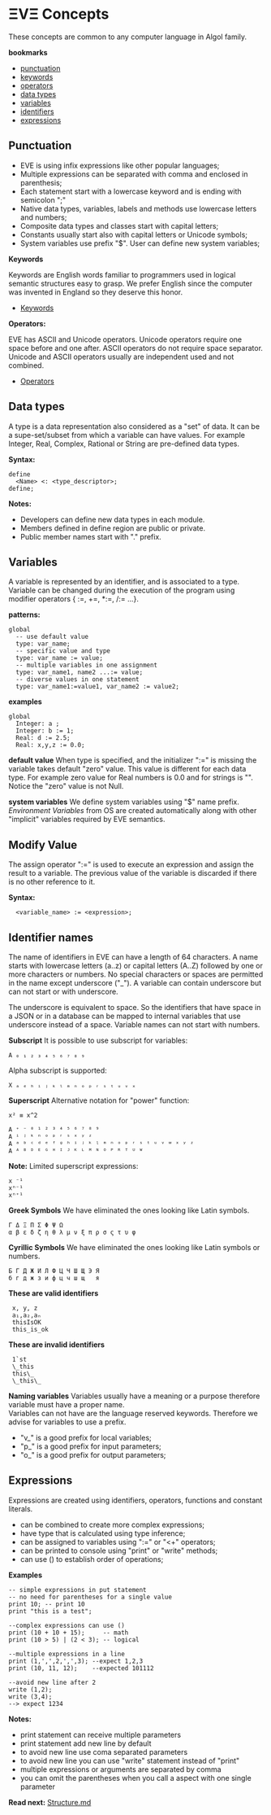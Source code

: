 # ΞVΞ Concepts

These concepts are common to any computer language in Algol family. 

**bookmarks**

* [punctuation](#punctuation)
* [keywords](#keywords)
* [operators](#operators)
* [data types](#data-types)
* [variables](#variables)
* [identifiers](#identifier-names)
* [expressions](#expressions)

## Punctuation

* EVE is using infix expressions like other popular languages;
* Multiple expressions can be separated with comma and enclosed in parenthesis;
* Each statement start with a lowercase keyword and is ending with semicolon ";" 
* Native data types, variables, labels and methods use lowercase letters and numbers;
* Composite data types and classes start with capital letters;
* Constants usually start also with capital letters or Unicode symbols;
* System variables use prefix "$". User can define new system variables;

**Keywords**

Keywords are English words familiar to programmers used in logical semantic structures easy to grasp. We prefer English since the computer was invented in England so they deserve this honor.

* [Keywords](keywords.md) 

**Operators:**

EVE has ASCII and Unicode operators. Unicode operators require one space before and one after. ASCII operators do not require space separator. Unicode and ASCII operators usually are independent used and not combined.

* [Operators](operators.md) 

## Data types
A type is a data representation also considered as a "set" of data. It can be a supe-set/subset from which a variable can have values. For example Integer, Real, Complex, Rational or String are pre-defined data types. 

**Syntax:**
```
define
  <Name> <: <type_descriptor>;
define;  
```

**Notes:** 

* Developers can define new data types in each module. 
* Members defined in define region are public or private.
* Public member names start with "." prefix.

## Variables
A variable is represented by an identifier, and is associated to a type. Variable can be changed during the execution of the program using modifier operators { :=, +=, *:=, /:= ...}. 

**patterns:**
```
global
  -- use default value
  type: var_name;                
  -- specific value and type
  type: var_name := value;
  -- multiple variables in one assignment
  type: var_name1, name2 ...:= value; 
  -- diverse values in one statement
  type: var_name1:=value1, var_name2 := value2; 
```

**examples**
```
global  
  Integer: a ; 
  Integer: b := 1; 
  Real: d := 2.5;      
  Real: x,y,z := 0.0;  
```

**default value**
When type is specified, and the initializer ":=" is missing the variable takes default "zero" value. This value is different for each data type. For example zero value for Real numbers is 0.0 and for strings is "". Notice the "zero" value is not Null. 

**system variables**
We define system variables using "$" name prefix. _Environment Variables_ from OS are created automatically along with other "implicit" variables required by EVE semantics. 

## Modify Value 
The assign operator ":=" is used to execute an expression and assign the result to a variable. 
The previous value of the variable is discarded if there is no other reference to it.

**Syntax:**
```
  <variable_name> := <expression>; 
```

## Identifier names
The name of identifiers in EVE can have a length of 64 characters. A name starts with lowercase letters (a..z) or capital letters (A..Z) followed by one or more characters or numbers. No special characters or spaces are permitted in the name except underscore ("_"). A variable can contain underscore but can not start or with underscore. 

The underscore is equivalent to space. So the identifiers that have space in a JSON or in a database can be mapped to internal variables that use underscore instead of a space. Variable names can not start with numbers. 

**Subscript**
It is possible to use subscript for variables:
```
A ₀ ₁ ₂ ₃ ₄ ₅ ₆ ₇ ₈ ₉ 
```
Alpha subscript is supported:
```
X ₐ ₑ ₕ ᵢ ⱼ ₖ ₗ ₘ ₙ ₒ ₚ ᵣ ₛ ₜ ᵤ ᵥ ₓ
```

**Superscript**
Alternative notation for "power" function:

```
x² ≡ x^2

A ⁺ ⁻ ⁰ ¹ ² ³ ⁴ ⁵ ⁶ ⁷ ⁸ ⁹ 
A ⁱ ʲ ᵏ ⁿ ᵒ ᵖ ʳ ˢ ˣ ʸ ᶻ 
A ᵃ ᵇ ᶜ ᵈ ᵉ ᶠ ᵍ ʰ ⁱ ʲ ᵏ ᶩ ᵐ ⁿ ᵒ ᵖ ʳ ˢ ᵗ ᵘ ᵛ ʷ ˣ ʸ ᶻ 
A ᴬ ᴮ ᴰ ᴱ ᴳ ᴴ ᴵ ᴶ ᴷ ᴸ ᴹ ᴺ ᴼ ᴾ ᴿ ᵀ ᵁ ᵂ 
```
**Note:** Limited superscript expressions:
```
x ⁻¹ 
xⁿ⁻¹
xⁿ⁺¹
```

**Greek Symbols**
We have eliminated the ones looking like Latin symbols.

```
Γ Δ Ξ Π Σ Φ Ψ Ω 
α β ε δ ζ η θ λ μ ν ξ π ρ σ ς τ υ φ
```

**Cyrillic Symbols**
We have eliminated the ones looking like Latin symbols or numbers.
```
Б Г Д Ж И Л Ф Ц Ч Ш Щ Э Я 
б г д ж з и ф ц ч ш щ   я 
```

**These are valid identifiers**  
```
 x, y, z
 a₁,a₂,aₙ  
 thisIsOK
 this_is_ok  
```
**These are invalid identifiers**  
```
 1`st
 \_this  
 this\_  
 \_this\_  
```

**Naming variables**
Variables usually have a meaning or a purpose therefore variable must have a proper name.  
Variables can not have are the language reserved keywords. Therefore we advise for variables to use a prefix.

* "v_" is a good prefix for local  variables;
* "p_" is a good prefix for input  parameters;
* "o_" is a good prefix for output parameters;

## Expressions

Expressions are created using identifiers, operators, functions and constant literals. 

* can be combined to create more complex expressions;
* have type that is calculated using type inference;
* can be assigned to variables using ":=" or "<+" operators;
* can be printed to console using "print" or "write" methods;
* can use () to establish order of operations;

**Examples**
```
-- simple expressions in put statement
-- no need for parentheses for a single value
print 10; -- print 10
print "this is a test";

--complex expressions can use ()  
print (10 + 10 + 15);     -- math
print (10 > 5) | (2 < 3); -- logical

--multiple expressions in a line
print (1,',',2,',',3); --expect 1,2,3
print (10, 11, 12);    --expected 101112   

--avoid new line after 2
write (1,2);
write (3,4);  
--> expect 1234
```

**Notes:** 
* print statement can receive multiple parameters
* print statement add new line by default
* to avoid new line use coma separated parameters
* to avoid new line you can use "write" statement instead of "print"
* multiple expressions or arguments are separated by comma
* you can omit the parentheses when you call a aspect with one single parameter

**Read next:** [Structure.md](structure.md)